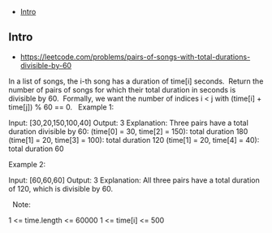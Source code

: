 - [Intro](#intro)

## Intro

- https://leetcode.com/problems/pairs-of-songs-with-total-durations-divisible-by-60

In a list of songs, the i-th song has a duration of time[i] seconds. 
Return the number of pairs of songs for which their total duration in seconds is divisible by 60.  Formally, we want the number of indices i < j with (time[i] + time[j]) % 60 == 0.
 
Example 1:

Input: [30,20,150,100,40]
Output: 3
Explanation: Three pairs have a total duration divisible by 60:
(time[0] = 30, time[2] = 150): total duration 180
(time[1] = 20, time[3] = 100): total duration 120
(time[1] = 20, time[4] = 40): total duration 60


Example 2:

Input: [60,60,60]
Output: 3
Explanation: All three pairs have a total duration of 120, which is divisible by 60.


 
Note:

1 <= time.length <= 60000
1 <= time[i] <= 500
